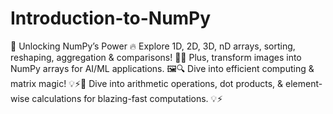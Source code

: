 # Introduction-to-NumPy
🚀 Unlocking NumPy’s Power 🔥 Explore 1D, 2D, 3D, nD arrays, sorting, reshaping, aggregation &amp; comparisons! 🧮✨ Plus, transform images into NumPy arrays for AI/ML applications. 🖼🔍 Dive into efficient computing &amp; matrix magic! 💡⚡🔄 Dive into arithmetic operations, dot products, &amp; element-wise calculations for blazing-fast computations. 💡⚡
